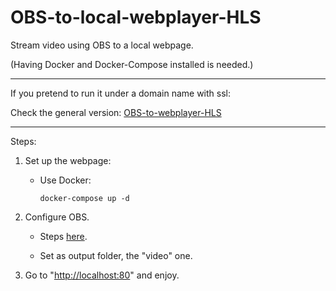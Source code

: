 # OBS-to-local-webplayer-HLS
Stream video using OBS to a local webpage.

(Having Docker and Docker-Compose installed is needed.)


---

If you pretend to run it under a domain name with ssl:

Check the general version: [OBS-to-webplayer-HLS](https://github.com/Pablotesan/OBS-to-webplayer-HLS)

---

Steps:
1. Set up the webpage:

    - Use Docker:

      ```docker-compose up -d```

2. Configure OBS. 
    - Steps [here](https://obsproject.com/forum/resources/how-to-do-hls-streaming-in-obs-open-broadcast-studio.945/).

    - Set as output folder, the "video" one.

3. Go to "[http://localhost:80](http://localhost:80)" and enjoy.
